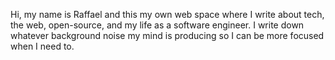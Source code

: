 Hi, my name is Raffael and this my own web space where I write about tech, the web, open-source, and my life as a software engineer. I write down whatever background noise my mind is producing so I can be more focused when I need to.
